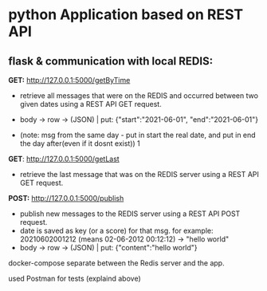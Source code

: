 # **python Application based on REST API**

## flask & communication with local REDIS:
  
  **GET:** http://127.0.0.1:5000/getByTime 
  - retrieve all messages that were on the REDIS and occurred between two given dates using a REST API GET request.
  - body -> row -> (JSON) | put: {"start":"2021-06-01", "end":"2021-06-01"} 
        
  - (note: msg from the same day - put in start the real date, and put in end the day after(even if it dosnt exist)) 1
      
  **GET**: http://127.0.0.1:5000/getLast
  - retrieve the last message that was on the REDIS server using a REST API GET request.
  
  **POST:** http://127.0.0.1:5000/publish
  - publish new messages to the REDIS server using a REST API POST request.
  - date is saved as key (or a score) for that msg. for example: 20210602001212 (means 02-06-2012 00:12:12) -> "hello world" 
  - body -> row -> (JSON) | put: {"content":"hello world"} 
        
docker-compose separate between the Redis server and the app. 

used Postman for tests (explaind above)
        
      
